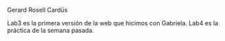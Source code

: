 Gerard Rosell Cardús

Lab3 es la primera versión de la web que hicimos con Gabriela.
Lab4 es la práctica de la semana pasada.
